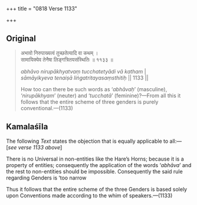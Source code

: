 +++
title = "0818 Verse 1133"

+++
## Original 
>
> अभावो निरुपाख्यत्वं तुच्छतेत्यादि वा कथम् ।  
> सामायिक्येव तेनैषा लिङ्गत्रितयसंस्थितिः ॥ ११३३ ॥ 
>
> *abhāvo nirupākhyatvaṃ tucchatetyādi vā katham* \|  
> *sāmāyikyeva tenaiṣā liṅgatritayasaṃsthitiḥ* \|\| 1133 \|\| 
>
> How too can there be such words as ‘*abhāvaḥ*’ (masculine), ‘*nirupākhyam*’ (neuter) and ‘*tucchatā*’ (feminine)?—From all this it follows that the entire scheme of three genders is purely conventional.—(1133)



## Kamalaśīla

The following *Text* states the objection that is equally applicable to all:—[*see verse 1133 above*]

There is no Universal in non-entities like the Hare’s Horns; because it is a property of entities; consequently the application of the words ‘*abhāva*’ and the rest to non-entities should be impossible. Consequently the said rule regarding Genders is ‘too narrow

Thus it follows that the entire scheme of the three Genders is based solely upon Conventions made according to the whim of speakers.—(1133)


